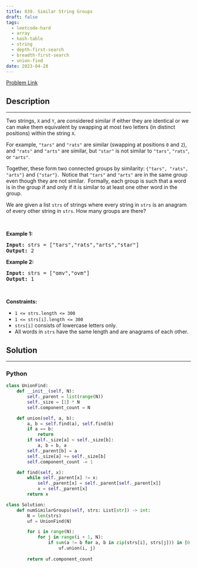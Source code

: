 ```yaml
---
title: 839. Similar String Groups
draft: false
tags: 
  - leetcode-hard
  - array
  - hash-table
  - string
  - depth-first-search
  - breadth-first-search
  - union-find
date: 2023-04-28
---
```


[Problem Link](https://leetcode.com/problems/similar-string-groups/)

## Description

---
<p>Two strings, <code>X</code> and <code>Y</code>, are considered similar if either they are identical or we can make them equivalent by swapping at most two letters (in distinct positions) within the string <code>X</code>.</p>

<p>For example, <code>&quot;tars&quot;</code>&nbsp;and <code>&quot;rats&quot;</code>&nbsp;are similar (swapping at positions <code>0</code> and <code>2</code>), and <code>&quot;rats&quot;</code> and <code>&quot;arts&quot;</code> are similar, but <code>&quot;star&quot;</code> is not similar to <code>&quot;tars&quot;</code>, <code>&quot;rats&quot;</code>, or <code>&quot;arts&quot;</code>.</p>

<p>Together, these form two connected groups by similarity: <code>{&quot;tars&quot;, &quot;rats&quot;, &quot;arts&quot;}</code> and <code>{&quot;star&quot;}</code>.&nbsp; Notice that <code>&quot;tars&quot;</code> and <code>&quot;arts&quot;</code> are in the same group even though they are not similar.&nbsp; Formally, each group is such that a word is in the group if and only if it is similar to at least one other word in the group.</p>

<p>We are given a list <code>strs</code> of strings where every string in <code>strs</code> is an anagram of every other string in <code>strs</code>. How many groups are there?</p>

<p>&nbsp;</p>
<p><strong class="example">Example 1:</strong></p>

<pre>
<strong>Input:</strong> strs = [&quot;tars&quot;,&quot;rats&quot;,&quot;arts&quot;,&quot;star&quot;]
<strong>Output:</strong> 2
</pre>

<p><strong class="example">Example 2:</strong></p>

<pre>
<strong>Input:</strong> strs = [&quot;omv&quot;,&quot;ovm&quot;]
<strong>Output:</strong> 1
</pre>

<p>&nbsp;</p>
<p><strong>Constraints:</strong></p>

<ul>
	<li><code>1 &lt;= strs.length &lt;= 300</code></li>
	<li><code>1 &lt;= strs[i].length &lt;= 300</code></li>
	<li><code>strs[i]</code> consists of lowercase letters only.</li>
	<li>All words in <code>strs</code> have the same length and are anagrams of each other.</li>
</ul>


## Solution

---
### Python
``` py title='similar-string-groups'
class UnionFind:
    def __init__(self, N):
        self._parent = list(range(N))
        self._size = [1] * N
        self.component_count = N

    def union(self, a, b):
        a, b = self.find(a), self.find(b)
        if a == b:
            return
        if self._size[a] < self._size[b]:
            a, b = b, a
        self._parent[b] = a
        self._size[a] += self._size[b]
        self.component_count -= 1

    def find(self, x):
        while self._parent[x] != x:
            self._parent[x] = self._parent[self._parent[x]]
            x = self._parent[x]
        return x

class Solution:
    def numSimilarGroups(self, strs: List[str]) -> int:
        N = len(strs)
        uf = UnionFind(N)

        for i in range(N):
            for j in range(i + 1, N):
                if sum(a != b for a, b in zip(strs[i], strs[j])) in [0, 2]:
                    uf.union(i, j)
        
        return uf.component_count
```

